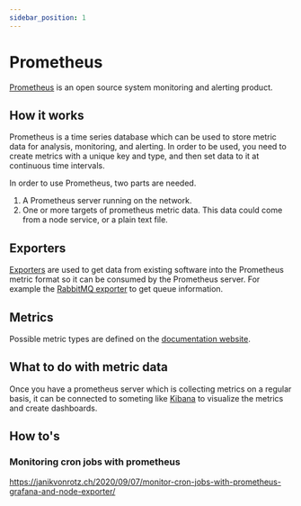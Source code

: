 ```yaml
---
sidebar_position: 1
---
```


# Prometheus

[Prometheus](https://prometheus.io/) is an open source system monitoring and alerting product.

## How it works

Prometheus is a time series database which can be used to store metric data for analysis, monitoring, and alerting. In order to be used, you need to create metrics with a unique key and type, and then set data to it at continuous time intervals.

In order to use Prometheus, two parts are needed.

1. A Prometheus server running on the network.
2. One or more targets of prometheus metric data. This data could come from a node service, or a plain text file.

## Exporters

[Exporters](https://prometheus.io/docs/instrumenting/exporters/) are used to get data from existing software into the Prometheus metric format so it can be consumed by the Prometheus server. For example the [RabbitMQ exporter](https://github.com/apache/rocketmq-exporter) to get queue information.

## Metrics

Possible metric types are defined on the [documentation website](https://prometheus.io/docs/concepts/metric_types/).

## What to do with metric data

Once you have a prometheus server which is collecting metrics on a regular basis, it can be connected to someting like [Kibana](kibana) to visualize the metrics and create dashboards.

## How to's

### Monitoring cron jobs with prometheus

https://janikvonrotz.ch/2020/09/07/monitor-cron-jobs-with-prometheus-grafana-and-node-exporter/
